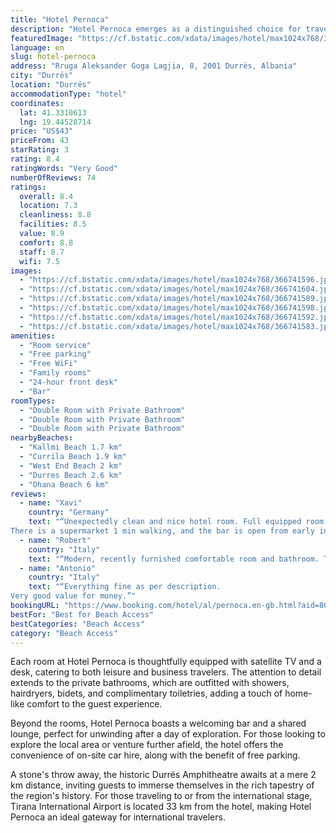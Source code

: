 ```yaml
---
title: "Hotel Pernoca"
description: "Hotel Pernoca emerges as a distinguished choice for travelers seeking comfort and convenience in Durrës."
featuredImage: "https://cf.bstatic.com/xdata/images/hotel/max1024x768/366741596.jpg?k=22458a3218fda3f4e32a2fdde5e464c2719b2a53e7c3b1121c332ceb332daa48&o=&hp=1"
language: en
slug: hotel-pernoca
address: "Rruga Aleksander Goga Lagjia, 8, 2001 Durrës, Albania"
city: "Durrës"
location: "Durrës"
accommodationType: "hotel"
coordinates:
  lat: 41.3310613
  lng: 19.44528714
price: "US$43"
priceFrom: 43
starRating: 3
rating: 8.4
ratingWords: "Very Good"
numberOfReviews: 74
ratings:
  overall: 8.4
  location: 7.3
  cleanliness: 8.8
  facilities: 8.5
  value: 8.9
  comfort: 8.8
  staff: 8.7
  wifi: 7.5
images:
  - "https://cf.bstatic.com/xdata/images/hotel/max1024x768/366741596.jpg?k=22458a3218fda3f4e32a2fdde5e464c2719b2a53e7c3b1121c332ceb332daa48&o=&hp=1"
  - "https://cf.bstatic.com/xdata/images/hotel/max1024x768/366741604.jpg?k=c5d7975cdaa70a088dfe09a1011e021c2f9829d059ea0df044be4910ed8aaf13&o=&hp=1"
  - "https://cf.bstatic.com/xdata/images/hotel/max1024x768/366741589.jpg?k=419959c184dc26712c23c29ba4f846af341b09310e4a5bc1aa781bb7729cf134&o=&hp=1"
  - "https://cf.bstatic.com/xdata/images/hotel/max1024x768/366741598.jpg?k=d599daa3908a2b68deffc9434e7cd1afcfd2bfc2e2f2804d730ec420a64c68b1&o=&hp=1"
  - "https://cf.bstatic.com/xdata/images/hotel/max1024x768/366741592.jpg?k=e39bfd2cee61b60cd4080d29149cd0ff80027318895ee6acf019643f9fc7be4b&o=&hp=1"
  - "https://cf.bstatic.com/xdata/images/hotel/max1024x768/366741583.jpg?k=0e8c7a70f295cf1583dede6077c9ab952de54574b0d2aff880b54a8e9800b9d1&o=&hp=1"
amenities:
  - "Room service"
  - "Free parking"
  - "Free WiFi"
  - "Family rooms"
  - "24-hour front desk"
  - "Bar"
roomTypes:
  - "Double Room with Private Bathroom"
  - "Double Room with Private Bathroom"
  - "Double Room with Private Bathroom"
nearbyBeaches:
  - "Kallmi Beach 1.7 km"
  - "Currila Beach 1.9 km"
  - "West End Beach 2 km"
  - "Durres Beach 2.6 km"
  - "Ohana Beach 6 km"
reviews:
  - name: "Xavi"
    country: "Germany"
    text: "“Unexpectedly clean and nice hotel room. Full equipped room with fridge, hair drier, TV, nice bathroom and amazingly comfy beds.
There is a supermarket 1 min walking, and the bar is open from early in the morning for your daily coffee.”"
  - name: "Robert"
    country: "Italy"
    text: "“Modern, recently furnished comfortable room and bathroom. They gave us free coffee for breakfast from the bar below the hotel, and the staff were very pleasant. Not very cental, but does have free parking off the street, and is ideal if you need...”"
  - name: "Antonio"
    country: "Italy"
    text: "“Everything fine as per description.
Very good value for money.”"
bookingURL: "https://www.booking.com/hotel/al/pernoca.en-gb.html?aid=8035640"
bestFor: "Best for Beach Access"
bestCategories: "Beach Access"
category: "Beach Access"
---
```


Each room at Hotel Pernoca is thoughtfully equipped with satellite TV and a desk, catering to both leisure and business travelers. The attention to detail extends to the private bathrooms, which are outfitted with showers, hairdryers, bidets, and complimentary toiletries, adding a touch of home-like comfort to the guest experience.

Beyond the rooms, Hotel Pernoca boasts a welcoming bar and a shared lounge, perfect for unwinding after a day of exploration. For those looking to explore the local area or venture further afield, the hotel offers the convenience of on-site car hire, along with the benefit of free parking.

A stone's throw away, the historic Durrës Amphitheatre awaits at a mere 2 km distance, inviting guests to immerse themselves in the rich tapestry of the region's history. For those traveling to or from the international stage, Tirana International Airport is located 33 km from the hotel, making Hotel Pernoca an ideal gateway for international travelers.
